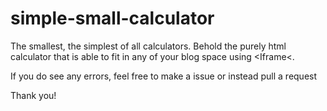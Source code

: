 # simple-small-calculator

The smallest, the simplest of all calculators. 
Behold the purely html calculator that is able to fit in any of your blog space using <Iframe<.

If you do see any errors, feel free to make a issue or instead pull a request 

Thank you!
